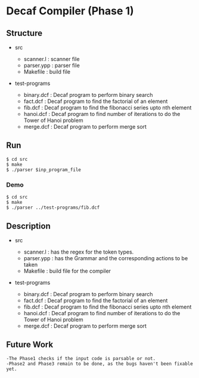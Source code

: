 # Decaf Compiler (Phase 1)

## Structure
- src
	- scanner.l : scanner file 
	- parser.ypp : parser file
	- Makefile : build file

- test-programs
	- binary.dcf : Decaf program to perform binary search
	- fact.dcf : Decaf program to find the factorial of an element
	- fib.dcf : Decaf program to find the fibonacci series upto nth element
	- hanoi.dcf : Decaf program to find number of iterations to do the Tower of Hanoi problem
	- merge.dcf : Decaf program to perform merge sort


## Run
    $ cd src
    $ make
    $ ./parser $inp_program_file

### Demo
    $ cd src 
    $ make
    $ ./parser ../test-programs/fib.dcf

## Description
- src
	- scanner.l : has the regex for the token types.
	- parser.ypp : has the Grammar and the corresponding actions to be taken 
	- Makefile : build file for the compiler

- test-programs
	- binary.dcf : Decaf program to perform binary search
	- fact.dcf : Decaf program to find the factorial of an element
	- fib.dcf : Decaf program to find the fibonacci series upto nth element
	- hanoi.dcf : Decaf program to find number of iterations to do the Tower of Hanoi problem
	- merge.dcf : Decaf program to perform merge sort

## Future Work
    -The Phase1 checks if the input code is parsable or not. 
    -Phase2 and Phase3 remain to be done, as the bugs haven't been fixable yet. 
